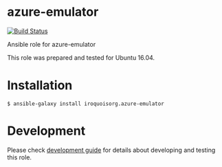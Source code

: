 # azure-emulator

[![Build Status](https://travis-ci.com/iroquoisorg/ansible-role-azure-emulator.svg?branch=master)](https://travis-ci.com/iroquoisorg/ansible-role-azure-emulator)

Ansible role for azure-emulator

This role was prepared and tested for Ubuntu 16.04.

# Installation

`$ ansible-galaxy install iroquoisorg.azure-emulator`


# Development

Please check [development guide](DEVELOPMENT.md) for details about developing and testing this role.
